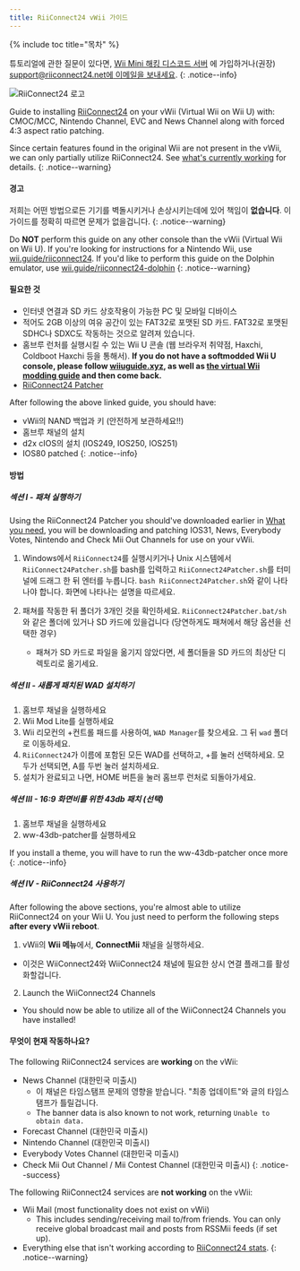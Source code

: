 ```yaml
---
title: RiiConnect24 vWii 가이드
---
```


{% include toc title="목차" %}

튜토리얼에 관한 질문이 있다면, [Wii Mini 해킹 디스코드 서버](https://discord.gg/rc24) 에 가입하거나(권장) [support@riiconnect24.net에 이메일을 보내세요](mailto:support@riiconnect24.net).
{: .notice--info}

![RiiConnect24 로고](/images/WiiRC24Logo.jpg)

Guide to installing [RiiConnect24](https://rc24.xyz) on your vWii (Virtual Wii on Wii U) with: CMOC/MCC, Nintendo Channel, EVC and News Channel along with forced 4:3 aspect ratio patching.

Since certain features found in the original Wii are not present in the vWii, we can only partially utilize RiiConnect24. See [what's currently working](#whats-currently-working) for details.
{: .notice--warning}

#### 경고

저희는 어떤 방법으로든 기기를 벽돌시키거나 손상시키는데에 있어 책임이 **없습니다**. 이 가이드를 정확히 따르면 문제가 없을겁니다.
{: .notice--warning}

Do **NOT** perform this guide on any other console than the vWii (Virtual Wii on Wii U). If you're looking for instructions for a Nintendo Wii, use [wii.guide/riiconnect24](riiconnect24). If you'd like to perform this guide on the Dolphin emulator, use [wii.guide/riiconnect24-dolphin](/riiconnect24-dolphin)
{: .notice--warning}

#### 필요한 것

* 인터넷 연결과 SD 카드 상호작용이 가능한 PC 및 모바일 디바이스
* 적어도 2GB 이상의 여유 공간이 있는 FAT32로 포맷된 SD 카드. FAT32로 포맷된 SDHC나 SDXC도 작동하는 것으로 알려져 있습니다.
* 홈브루 런처를 실행시킬 수 있는 Wii U 콘솔 (웹 브라우저 취약점, Haxchi, Coldboot Haxchi 등을 통해서). **If you do not have a softmodded Wii U console, please follow [wiiuguide.xyz](https://wiiuguide.xyz), as well as [the virtual Wii modding guide](https://wiiuguide.xyz/#/vwii-modding) and then come back.**
* [RiiConnect24 Patcher](https://github.com/RiiConnect24/RiiConnect24-Patcher/releases)

After following the above linked guide, you should have:
* vWii의 NAND 백업과 키 (안전하게 보관하세요!!)
* 홈브루 채널의 설치
* d2x cIOS의 설치 (IOS249, IOS250, IOS251)
* IOS80 patched
{: .notice--info}

#### 방법

##### 섹션 I - 패쳐 실행하기

Using the RiiConnect24 Patcher you should've downloaded earlier in [What you need](#what-you-need), you will be downloading and patching IOS31, News, Everybody Votes, Nintendo and Check Mii Out Channels for use on your vWii.

1. Windows에서 `RiiConnect24`를 실행시키거나 Unix 시스템에서 `RiiConnect24Patcher.sh`를 bash를 입력하고 `RiiConnect24Patcher.sh`를 터미널에 드래그 한 뒤 엔터를 누릅니다. `bash RiiConnect24Patcher.sh`와 같이 나타나야 합니다. 화면에 나타나는 설명을 따르세요.

2. 패쳐를 작동한 뒤 폴더가 3개인 것을 확인하세요. `RiiConnect24Patcher.bat/sh`와 같은 폴더에 있거나 SD 카드에 있을겁니다 (당연하게도 패쳐에서 해당 옵션을 선택한 경우)
   - 패쳐가 SD 카드로 파일을 옮기지 않았다면, 세 폴더들을 SD 카드의 최상단 디렉토리로 옮기세요.

##### 섹션 II - 새롭게 패치된 WAD 설치하기

1. 홈브루 채널을 실행하세요
2. Wii Mod Lite를 실행하세요
3. Wii 리모컨의 +컨트롤 패드를 사용하여, `WAD Manager`를 찾으세요. 그 뒤 `wad` 폴더로 이동하세요.
4. `RiiConnect24`가 이름에 포함된 모든 WAD를 선택하고, +를 눌러 선택하세요. 모두가 선택되면, A를 두번 눌러 설치하세요.
5. 설치가 완료되고 나면, HOME 버튼을 눌러 홈브루 런처로 되돌아가세요.

##### 섹션 III - 16:9 화면비를 위한 43db 패치 (선택)

1. 홈브루 채널을 실행하세요
2. ww-43db-patcher를 실행하세요

If you install a theme, you will have to run the ww-43db-patcher once more
{: .notice--info}

##### 섹션 IV - RiiConnect24 사용하기

After following the above sections, you're almost able to utilize RiiConnect24 on your Wii U. You just need to perform the following steps **after every vWii reboot**.

1. vWii의 **Wii 메뉴**에서, **ConnectMii** 채널을 실행하세요.
* 이것은 WiiConnect24와 WiiConnect24 채널에 필요한 상시 연결 플래그를 활성화할겁니다.
2. Launch the WiiConnect24 Channels
* You should now be able to utilize all of the WiiConnect24 Channels you have installed!

#### 무엇이 현재 작동하나요?
The following RiiConnect24 services are **working** on the vWii:
* News Channel (대한민국 미출시)
    * 이 채널은 타임스탬프 문제의 영향을 받습니다. "최종 업데이트"와 글의 타임스탬프가 틀릴겁니다.
    * The banner data is also known to not work, returning `Unable to obtain data.`
* Forecast Channel (대한민국 미출시)
* Nintendo Channel (대한민국 미출시)
* Everybody Votes Channel (대한민국 미출시)
* Check Mii Out Channel / Mii Contest Channel (대한민국 미출시)
{: .notice--success}

The following RiiConnect24 services are **not working** on the vWii:
* Wii Mail (most functionality does not exist on vWii)
    * This includes sending/receiving mail to/from friends. You can only receive global broadcast mail and posts from RSSMii feeds (if set up).
* Everything else that isn't working according to [RiiConnect24 stats](https://rc24.xyz/stats/index.html).
{: .notice--warning}